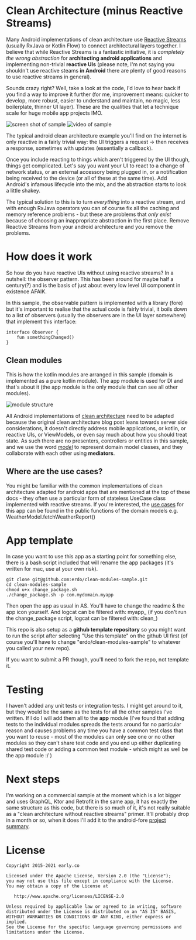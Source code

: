 # Clean Architecture (minus Reactive Streams)

Many Android implementations of clean architecture use [Reactive Streams](http://www.reactive-streams.org/) (usually RxJava or Kotlin Flow) to connect architectural layers together. I believe that while Reactive Streams is a fantastic initiative, it is *completely the wrong abstraction* for **architecting android applications** and implementing non-trivial **reactive UIs** (please note, I'm not saying you shouldn't use reactive steams **in Android** there are plenty of good reasons to use reactive streams in general).

Sounds crazy right? Well, take a look at the code, I'd love to hear back if you find a way to improve it further (for me, improvement means: quicker to develop, more robust, easier to understand and maintain, no magic, less boilerplate, thinner UI layer). These are the qualities that let a technique scale for huge mobile app projects IMO.

![screen shot of sample](clean_modules_screenshot.png)
![video of sample](clean-modules-vid.gif)

The typical android clean architecture example you'll find on the internet is only reactive in a fairly trivial way: the UI triggers a request -> then receives a response, sometimes with updates (essentially a callback).

Once you include reacting to things which aren't triggered by the UI though, things get complicated. Let's say you want your UI to react to a change of network status, or an external accessory being plugged in, or a notification being received to the device (or all of these at the same time). Add Android's infamous lifecycle into the mix, and the abstraction starts to look a little shakey.

The typical solution to this is to turn _everything_ into a reactive stream, and with enough RxJava operators you can of course fix all the caching and memory reference problems - but these are problems that _only exist_ because of choosing an inappropriate abstraction in the first place. Remove Reactive Streams from your android architecture and you remove the problems.

# How does it work

So how do you have reactive UIs without using reactive streams? In a nutshell: the observer pattern. This has been around for maybe half a century(?) and is the basis of just about every low level UI component in existence AFAIK.

In this sample, the observable pattern is implemented with a library (fore) but it's important to realise that the actual code is fairly trivial, it boils down to a list of observers (usually the observers are in the UI layer somewhere) that implement this interface:

```
interface Observer {
    fun somethingChanged()
}
```

## Clean modules

This is how the kotlin modules are arranged in this sample (domain is implemented as a pure kotlin module). The app module is used for DI and that's about it (the app module is the only module that can see all other modules).

![module structure](architecture.png)

All Android implementations of [clean architecture](https://blog.cleancoder.com/uncle-bob/2012/08/13/the-clean-architecture.html) need to be adapted because the original clean architecture blog post leans towards server side considerations, it doesn't directly address mobile applications, or kotlin, or reactive UIs, or ViewModels, or even say much about how you should treat state. As such there are no presenters, controllers or entities in this sample, and we use the word [*model*](https://en.wikipedia.org/wiki/Domain_model) to represent domain model classes, and they collaborate with each other using **mediators**.

## Where are the use cases?
You might be familiar with the common implementations of clean architecture adapted for android apps that are mentioned at the top of these docs - they often use a particular form of stateless UseCase class implemented with reactive streams. If you're interested, the [use cases](https://en.wikipedia.org/wiki/Use_case) for this app can be found in the public functions of the domain models e.g. WeatherModel.fetchWeatherReport()

# App template
In case you want to use this app as a starting point for something else, there is a bash script included that will rename the app packages (it's written for mac, use at your own risk).

```
git clone git@github.com:erdo/clean-modules-sample.git
cd clean-modules-sample
chmod u+x change_package.sh
./change_package.sh -p com.mydomain.myapp
```
Then open the app as usual in AS. You'll have to change the readme & the app icon yourself. And logcat can be filtered with: myapp_ (if you don't run the change_package script, logcat can be filtered with: clean_)

This repo is also setup as a **github template repository** so you might want to run the script after selecting "Use this template" on the github UI first (of course you'll have to change "erdo/clean-modules-sample" to whatever you called your new repo).

If you want to submit a PR though, you'll need to fork the repo, not template it.

# Testing
I haven't added any unit tests or integration tests. I might get around to it, but they would be the same as the tests for all the other samples I've written. If I do I will add them all to the **app** module (I've found that adding tests to the individual modules spreads the tests around for no particular reason and causes problems any time you have a common test class that you want to reuse - most of the modules can only see one or no other modules so they can't share test code and you end up either duplicating shared test code or adding a common test module - which might as well be the app module :/ )

# Next steps
I'm working on a commercial sample at the moment which is a lot bigger and uses GraphQL, Ktor and Retrofit in the same app, it has exactly the same structure as this code, but there is so much of it, it's not really suitable as a "clean architecture without reactive streams" primer. It'll probably drop in a month or so, when it does I'll add it to the android-fore [project summary](https://github.com/erdo?tab=projects).

# License

    Copyright 2015-2021 early.co

    Licensed under the Apache License, Version 2.0 (the "License");
    you may not use this file except in compliance with the License.
    You may obtain a copy of the License at

       http://www.apache.org/licenses/LICENSE-2.0

    Unless required by applicable law or agreed to in writing, software
    distributed under the License is distributed on an "AS IS" BASIS,
    WITHOUT WARRANTIES OR CONDITIONS OF ANY KIND, either express or implied.
    See the License for the specific language governing permissions and
    limitations under the License.
